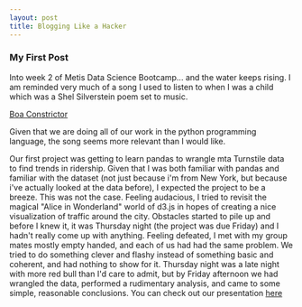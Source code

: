 ```yaml
---
layout: post
title: Blogging Like a Hacker
---
```



### My First Post
Into week 2 of Metis Data Science Bootcamp... and the water keeps rising. I am reminded very much of a song I used to listen to when I was a child which was a Shel Silverstein poem set to music.

[Boa Constrictor](https://www.youtube.com/watch?v=Sa48bc0P0XI)

Given that we are doing all of our work in the python programming language, the song seems more relevant than I would like.


Our first project was getting to learn pandas to wrangle mta Turnstile data to find trends in ridership. Given that I was both familiar with pandas and familiar with the dataset (not just because i'm from New York, but because i've actually looked at the data before), I expected the project to be a breeze. This was not the case. Feeling audacious, I tried to revisit the magical "Alice in Wonderland" world of d3.js in hopes of creating a nice visualization of traffic around the city. Obstacles started to pile up and before I knew it, it was Thursday night (the project was due Friday) and I hadn't really come up with anything. Feeling defeated, I met with my group mates mostly empty handed, and each of us had had the same problem. We tried to do something clever and flashy instead of something basic and coherent, and had nothing to show for it. Thursday night was a late night with more red bull than I'd care to admit, but by Friday afternoon we had wrangled the data, performed a rudimentary analysis, and came to some simple, reasonable conclusions. You can check out our presentation [here](https://github.com/rshap91/Metis_MTA)
